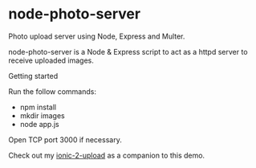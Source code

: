 # node-photo-server
Photo upload server using Node, Express and Multer. 

node-photo-server is a Node & Express script to act as a httpd server to receive uploaded images.

Getting started

Run the follow commands:

- npm install
- mkdir images
- node app.js

Open TCP port 3000 if necessary.

Check out my <a href="https://github.com/thomastthai/ionic-2-upload">ionic-2-upload</a> as a companion to this demo.
